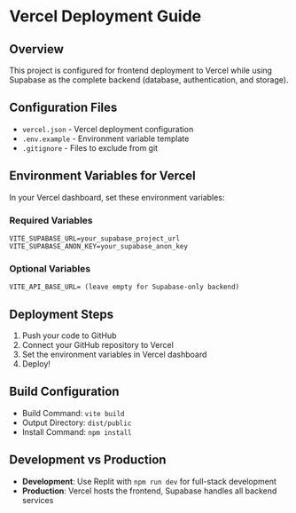 # Vercel Deployment Guide

## Overview
This project is configured for frontend deployment to Vercel while using Supabase as the complete backend (database, authentication, and storage).

## Configuration Files
- `vercel.json` - Vercel deployment configuration
- `.env.example` - Environment variable template
- `.gitignore` - Files to exclude from git

## Environment Variables for Vercel

In your Vercel dashboard, set these environment variables:

### Required Variables
```
VITE_SUPABASE_URL=your_supabase_project_url
VITE_SUPABASE_ANON_KEY=your_supabase_anon_key
```

### Optional Variables
```
VITE_API_BASE_URL= (leave empty for Supabase-only backend)
```

## Deployment Steps

1. Push your code to GitHub
2. Connect your GitHub repository to Vercel
3. Set the environment variables in Vercel dashboard
4. Deploy!

## Build Configuration
- Build Command: `vite build`
- Output Directory: `dist/public`
- Install Command: `npm install`

## Development vs Production
- **Development**: Use Replit with `npm run dev` for full-stack development
- **Production**: Vercel hosts the frontend, Supabase handles all backend services